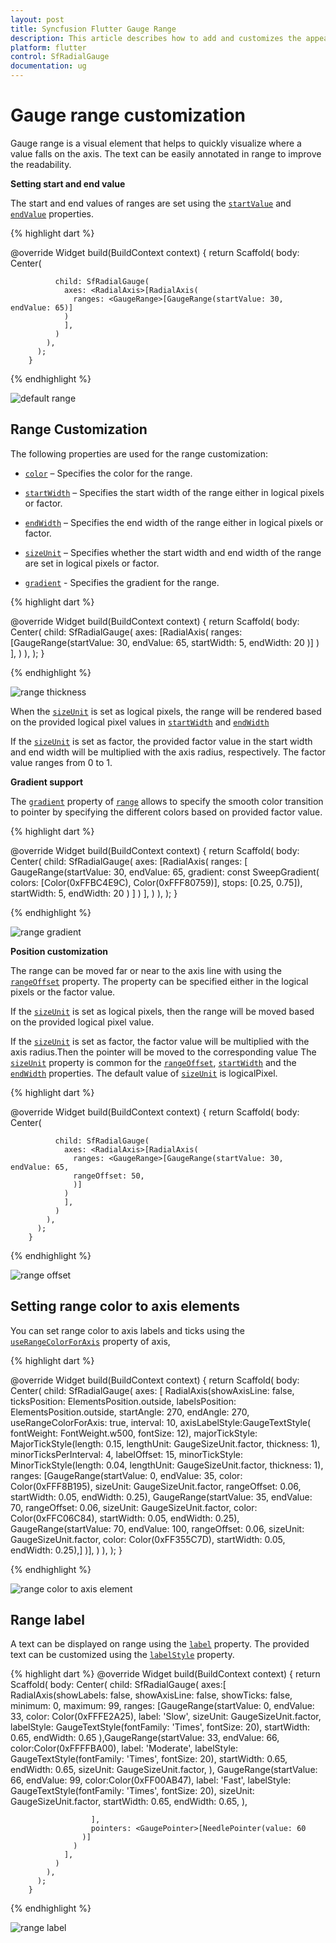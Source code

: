```yaml
---
layout: post
title: Syncfusion Flutter Gauge Range
description: This article describes how to add and customizes the appearence of ranges of radial gauge control in flutter platform
platform: flutter
control: SfRadialGauge
documentation: ug
---
```


# Gauge range customization

Gauge range is a visual element that helps to quickly visualize where a value falls on the axis. The text can be easily annotated in range to improve the readability.

**Setting start and end value**

The start and end values of ranges are set using the [`startValue`](https://pub.dev/documentation/syncfusion_flutter_gauges/latest/gauges/GaugeRange/startValue.html) and [`endValue`](https://pub.dev/documentation/syncfusion_flutter_gauges/latest/gauges/GaugeRange/endValue.html) properties.

{% highlight dart %}

@override
Widget build(BuildContext context) {
  return Scaffold(
    body: Center(

              child: SfRadialGauge(
                axes: <RadialAxis>[RadialAxis( 
                  ranges: <GaugeRange>[GaugeRange(startValue: 30, endValue: 65)]
                )
                ],
              )
            ),
          );
        }


{% endhighlight %}

![default range](images/range/range_default.jpg)

## Range Customization

The following properties are used for the range customization:

* [`color`](https://pub.dev/documentation/syncfusion_flutter_gauges/latest/gauges/GaugeRange/color.html) – Specifies the color for the range.

* [`startWidth`](https://pub.dev/documentation/syncfusion_flutter_gauges/latest/gauges/GaugeRange/startWidth.html) – Specifies the start width of the range either in logical pixels or factor.

* [`endWidth`](https://pub.dev/documentation/syncfusion_flutter_gauges/latest/gauges/GaugeRange/endWidth.html) – Specifies the end width of the range either in logical pixels or factor.

* [`sizeUnit`](https://pub.dev/documentation/syncfusion_flutter_gauges/latest/gauges/GaugeRange/sizeUnit.html) – Specifies whether the start width and end width of the range are set in logical pixels or factor.

* [`gradient`](https://pub.dev/documentation/syncfusion_flutter_gauges/latest/gauges/GaugeRange/gradient.html) - Specifies the gradient for the range.

{% highlight dart %}

@override
Widget build(BuildContext context) {
  return Scaffold(
    body: Center(
              child: SfRadialGauge(
                axes: <RadialAxis>[RadialAxis( 
                  ranges: <GaugeRange>[GaugeRange(startValue: 30, endValue: 65,
                    startWidth: 5, endWidth: 20
                  )]
                )
                ],
              )
            ),
          );
        }

{% endhighlight %}

![range thickness](images/range/range_thickness.jpg)

When the [`sizeUnit`](https://pub.dev/documentation/syncfusion_flutter_gauges/latest/gauges/GaugeRange/sizeUnit.html) is set as logical pixels, the range will be rendered based on the provided logical pixel values in [`startWidth`](https://pub.dev/documentation/syncfusion_flutter_gauges/latest/gauges/GaugeRange/startWidth.html) and [`endWidth`](https://pub.dev/documentation/syncfusion_flutter_gauges/latest/gauges/GaugeRange/endWidth.html)

If the [`sizeUnit`](https://pub.dev/documentation/syncfusion_flutter_gauges/latest/gauges/GaugeRange/sizeUnit.html) is set as factor, the provided factor value in the start width and end width will be multiplied with the axis radius, respectively. The factor value ranges from 0 to 1.

**Gradient support**

 The [`gradient`](https://pub.dev/documentation/syncfusion_flutter_gauges/latest/gauges/GaugeRange/gradient.html) property of [`range`](https://pub.dev/documentation/syncfusion_flutter_gauges/latest/gauges/GaugeRange-class.html) allows to specify the smooth color transition to pointer by specifying the different colors based on provided factor value.

{% highlight dart %}

@override
Widget build(BuildContext context) {
  return Scaffold(
      body: Center(
          child: SfRadialGauge(
            axes: <RadialAxis>[RadialAxis(
                ranges: <GaugeRange>[
                  GaugeRange(startValue: 30,
                      endValue: 65,
                      gradient: const SweepGradient(
                          colors: <Color>[Color(0xFFBC4E9C), Color(0xFFF80759)],
                          stops: <double>[0.25, 0.75]),
                      startWidth: 5,
                      endWidth: 20
                  )
                ]
            )
            ],
          )
      ),
    );
  }

{% endhighlight %}

![range gradient](images/range/range_gradient.jpg)

**Position customization**

 The range can be moved far or near to the axis line with using the [`rangeOffset`](https://pub.dev/documentation/syncfusion_flutter_gauges/latest/gauges/GaugeRange/rangeOffset.html) property. The property can be specified either in the logical pixels or the factor value.

If the [`sizeUnit`](https://pub.dev/documentation/syncfusion_flutter_gauges/latest/gauges/GaugeRange/sizeUnit.html) is set as logical pixels, then the range will be moved based on the provided logical pixel value.

If the [`sizeUnit`](https://pub.dev/documentation/syncfusion_flutter_gauges/latest/gauges/GaugeRange/sizeUnit.html) is set as factor, the factor value will be multiplied with the axis radius.Then the pointer will be moved to the corresponding value
The [`sizeUnit`](https://pub.dev/documentation/syncfusion_flutter_gauges/latest/gauges/GaugeRange/sizeUnit.html) property is common for the [`rangeOffset`](https://pub.dev/documentation/syncfusion_flutter_gauges/latest/gauges/GaugeRange/rangeOffset.html), [`startWidth`](https://pub.dev/documentation/syncfusion_flutter_gauges/latest/gauges/GaugeRange/startWidth.html) and the [`endWidth`](https://pub.dev/documentation/syncfusion_flutter_gauges/latest/gauges/GaugeRange/endWidth.html) properties. The default value of [`sizeUnit`](https://pub.dev/documentation/syncfusion_flutter_gauges/latest/gauges/GaugeRange/sizeUnit.html) is logicalPixel.

{% highlight dart %}

@override
Widget build(BuildContext context) {
  return Scaffold(
    body: Center(

              child: SfRadialGauge(
                axes: <RadialAxis>[RadialAxis(
                  ranges: <GaugeRange>[GaugeRange(startValue: 30, endValue: 65,
                  rangeOffset: 50,
                  )]
                )
                ],
              )
            ),
          );
        }
 
{% endhighlight %}

![range offset](images/range/range_offset.jpg)

## Setting range color to axis elements

You can set range color to axis labels and ticks using the [`useRangeColorForAxis`](https://pub.dev/documentation/syncfusion_flutter_gauges/latest/gauges/GaugeAxis/useRangeColorForAxis.html) property of axis,

{% highlight dart %}

@override
Widget build(BuildContext context) {
  return Scaffold(
    body: Center(
              child: SfRadialGauge(
                axes: <RadialAxis>[
                  RadialAxis(showAxisLine: false, 
                      ticksPosition: ElementsPosition.outside,
                      labelsPosition: ElementsPosition.outside,
                      startAngle: 270, endAngle: 270, useRangeColorForAxis: true,
                       interval: 10,
                      axisLabelStyle:GaugeTextStyle(
                          fontWeight: FontWeight.w500,
                          fontSize: 12),
                      majorTickStyle: MajorTickStyle(length: 0.15,
                          lengthUnit: GaugeSizeUnit.factor,
                          thickness: 1),
                      minorTicksPerInterval: 4, labelOffset: 15,
                      minorTickStyle: MinorTickStyle(length: 0.04,
                          lengthUnit: GaugeSizeUnit.factor,
                          thickness: 1),
                      ranges: <GaugeRange>[GaugeRange(startValue: 0, endValue: 35,
                          color: Color(0xFFF8B195),
                          sizeUnit: GaugeSizeUnit.factor,
                          rangeOffset: 0.06,
                          startWidth: 0.05, endWidth: 0.25),
                        GaugeRange(startValue: 35, endValue: 70,
                            rangeOffset: 0.06,
                            sizeUnit: GaugeSizeUnit.factor,
                            color: Color(0xFFC06C84),
                            startWidth: 0.05, endWidth: 0.25),
                        GaugeRange(startValue: 70, endValue: 100,
                            rangeOffset: 0.06,
                            sizeUnit: GaugeSizeUnit.factor,
                            color: Color(0xFF355C7D),
                            startWidth: 0.05, endWidth: 0.25),]
                )],
              )
            ),
          );
        }

{% endhighlight %}

![range color to axis element](images/range/range_axislabels.jpg)

## Range label

A text can be displayed on range using the [`label`](https://pub.dev/documentation/syncfusion_flutter_gauges/latest/gauges/GaugeRange/label.html) property. The provided text can be customized using the [`labelStyle`](https://pub.dev/documentation/syncfusion_flutter_gauges/latest/gauges/GaugeRange/labelStyle.html) property.

{% highlight dart %}
@override
Widget build(BuildContext context) {
  return Scaffold(
    body: Center(
              child: SfRadialGauge(
                axes:<RadialAxis>[
                  RadialAxis(showLabels: false, showAxisLine: false, showTicks: false,
                      minimum: 0, maximum: 99, 
                      ranges: <GaugeRange>[GaugeRange(startValue: 0, endValue: 33,
                          color: Color(0xFFFE2A25), label: 'Slow',
                          sizeUnit: GaugeSizeUnit.factor,
                          labelStyle: GaugeTextStyle(fontFamily: 'Times', fontSize:  20),
                          startWidth: 0.65, endWidth: 0.65
                      ),GaugeRange(startValue: 33, endValue: 66,
                        color:Color(0xFFFFBA00), label: 'Moderate',
                        labelStyle: GaugeTextStyle(fontFamily: 'Times', fontSize:   20),
                        startWidth: 0.65, endWidth: 0.65, sizeUnit: GaugeSizeUnit.factor,
                      ),
                        GaugeRange(startValue: 66, endValue: 99,
                          color:Color(0xFF00AB47), label: 'Fast',
                          labelStyle: GaugeTextStyle(fontFamily: 'Times', fontSize:   20),
                          sizeUnit: GaugeSizeUnit.factor,
                          startWidth: 0.65, endWidth: 0.65,
                        ),

                      ],
                      pointers: <GaugePointer>[NeedlePointer(value: 60
                    )]
                  )
                ],
              )
            ),
          );
        }

{% endhighlight %}

![range label](images/range/range_datalabel.jpg)



